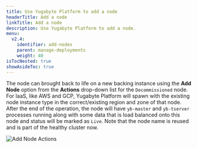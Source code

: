 ```yaml
---
title: Use Yugabyte Platform to add a node
headerTitle: Add a node
linkTitle: Add a node
description: Use Yugabyte Platform to add a node.
menu:
  v2.4:
    identifier: add-nodes
    parent: manage-deployments
    weight: 40
isTocNested: true
showAsideToc: true
---
```


The node can brought back to life on a new backing instance using the **Add Node** option from the **Actions** drop-down list for the `Decommissioned` node. For IaaS, like AWS and GCP, Yugabyte Platform will spawn with the existing node instance type in the correct/existing region and zone of that node. After the end of the operation, the node will have `yb-master` and `yb-tserver` processes running along with some data that is load balanced onto this node and status will be marked as `Live`. Note that the node name is reused and is part of the healthy cluster now.

![Add Node Actions](/images/ee/node-actions-add-node.png)
